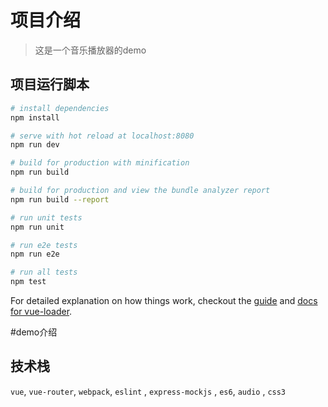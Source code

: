 # 项目介绍

> 这是一个音乐播放器的demo

## 项目运行脚本

``` bash
# install dependencies
npm install

# serve with hot reload at localhost:8080
npm run dev

# build for production with minification
npm run build

# build for production and view the bundle analyzer report
npm run build --report

# run unit tests
npm run unit

# run e2e tests
npm run e2e

# run all tests
npm test
```

For detailed explanation on how things work, checkout the [guide](http://vuejs-templates.github.io/webpack/) and [docs for vue-loader](http://vuejs.github.io/vue-loader).

#demo介绍
## 技术栈
`vue`, `vue-router`, `webpack`, `eslint` , `express-mockjs` , `es6`, `audio` , `css3`
